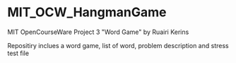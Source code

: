 # MIT_OCW_HangmanGame
MIT OpenCourseWare  Project 3 "Word Game" by Ruairi Kerins

Repositiry inclues a word game, list of word, problem description and stress test file
